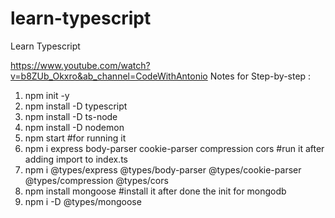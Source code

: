 # learn-typescript
Learn Typescript 

https://www.youtube.com/watch?v=b8ZUb_Okxro&ab_channel=CodeWithAntonio
Notes for Step-by-step : 
1. npm init -y
2. npm install -D typescript
3. npm install -D ts-node
4. npm install -D nodemon
5. npm start #for running it
6. npm i express body-parser cookie-parser compression cors  #run it after adding import to index.ts
7. npm i @types/express @types/body-parser @types/cookie-parser @types/compression @types/cors
8. npm install mongoose #install it after done the init for mongodb
9. npm i -D @types/mongoose